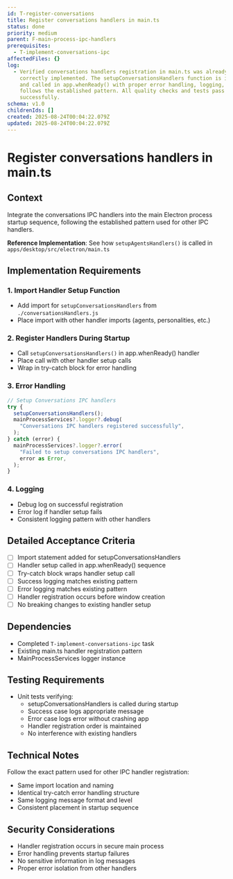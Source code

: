 ```yaml
---
id: T-register-conversations
title: Register conversations handlers in main.ts
status: done
priority: medium
parent: F-main-process-ipc-handlers
prerequisites:
  - T-implement-conversations-ipc
affectedFiles: {}
log:
  - Verified conversations handlers registration in main.ts was already
    correctly implemented. The setupConversationsHandlers function is imported
    and called in app.whenReady() with proper error handling, logging, and
    follows the established pattern. All quality checks and tests pass
    successfully.
schema: v1.0
childrenIds: []
created: 2025-08-24T00:04:22.079Z
updated: 2025-08-24T00:04:22.079Z
---
```


# Register conversations handlers in main.ts

## Context

Integrate the conversations IPC handlers into the main Electron process startup sequence, following the established pattern used for other IPC handlers.

**Reference Implementation**: See how `setupAgentsHandlers()` is called in `apps/desktop/src/electron/main.ts`

## Implementation Requirements

### 1. Import Handler Setup Function

- Add import for `setupConversationsHandlers` from `./conversationsHandlers.js`
- Place import with other handler imports (agents, personalities, etc.)

### 2. Register Handlers During Startup

- Call `setupConversationsHandlers()` in app.whenReady() handler
- Place call with other handler setup calls
- Wrap in try-catch block for error handling

### 3. Error Handling

```typescript
// Setup Conversations IPC handlers
try {
  setupConversationsHandlers();
  mainProcessServices?.logger?.debug(
    "Conversations IPC handlers registered successfully",
  );
} catch (error) {
  mainProcessServices?.logger?.error(
    "Failed to setup conversations IPC handlers",
    error as Error,
  );
}
```

### 4. Logging

- Debug log on successful registration
- Error log if handler setup fails
- Consistent logging pattern with other handlers

## Detailed Acceptance Criteria

- [ ] Import statement added for setupConversationsHandlers
- [ ] Handler setup called in app.whenReady() sequence
- [ ] Try-catch block wraps handler setup call
- [ ] Success logging matches existing pattern
- [ ] Error logging matches existing pattern
- [ ] Handler registration occurs before window creation
- [ ] No breaking changes to existing handler setup

## Dependencies

- Completed `T-implement-conversations-ipc` task
- Existing main.ts handler registration pattern
- MainProcessServices logger instance

## Testing Requirements

- Unit tests verifying:
  - setupConversationsHandlers is called during startup
  - Success case logs appropriate message
  - Error case logs error without crashing app
  - Handler registration order is maintained
  - No interference with existing handlers

## Technical Notes

Follow the exact pattern used for other IPC handler registration:

- Same import location and naming
- Identical try-catch error handling structure
- Same logging message format and level
- Consistent placement in startup sequence

## Security Considerations

- Handler registration occurs in secure main process
- Error handling prevents startup failures
- No sensitive information in log messages
- Proper error isolation from other handlers
